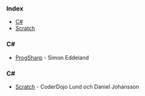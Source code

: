 ### Index

* [C#](#csharp)
* [Scratch](#scratch)


### <a id="csharp"></a>C\#

* [ProgSharp](https://www.progsharp.se) - Simon Eddeland


### <a id="scratch"></a>C\#

* [Scratch](http://scratchprogrammering.blogspot.com/) - CoderDojo Lund och Daniel Johansson
